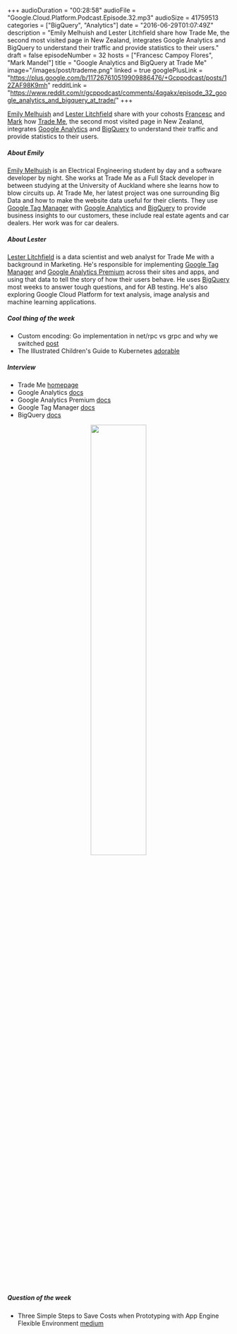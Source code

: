 +++
audioDuration = "00:28:58"
audioFile = "Google.Cloud.Platform.Podcast.Episode.32.mp3"
audioSize = 41759513
categories = ["BigQuery", "Analytics"]
date = "2016-06-29T01:07:49Z"
description = "Emily Melhuish and Lester Litchfield share how Trade Me, the second most visited page in New Zealand, integrates Google Analytics and BigQuery to understand their traffic and provide statistics to their users."
draft = false
episodeNumber = 32
hosts = ["Francesc Campoy Flores", "Mark Mandel"]
title = "Google Analytics and BigQuery at Trade Me"
image="/images/post/trademe.png"
linked = true
googlePlusLink = "https://plus.google.com/b/117267610519909886476/+Gcppodcast/posts/12ZAF98K9mh"
redditLink = "https://www.reddit.com/r/gcppodcast/comments/4qgakx/episode_32_google_analytics_and_bigquery_at_trade/"
+++

[Emily Melhuish](https://twitter.com/kanocarra) and [Lester Litchfield](mailto:lester.litchfield@trademe.co.nz)
share with your cohosts [Francesc](https://twitter.com/francesc) and [Mark](https://twitter.com/neurotic)
how [Trade Me](http://www.trademe.co.nz/), the second most visited page in New Zealand, integrates
[Google Analytics](https://analytics.google.com) and [BigQuery](https://cloud.google.com/bigquery/) to
understand their traffic and provide statistics to their users.

<!--more-->

##### About Emily

[Emily Melhuish](https://twitter.com/kanocarra) is an Electrical Engineering student by day and a
software developer by night. She works at Trade Me as a Full Stack developer in between studying
at the University of Auckland where she learns how to blow circuits up.
At Trade Me, her latest project was one surrounding Big Data and how to make the website data useful
for their clients. They use [Google Tag Manager](https://www.google.com/analytics/tag-manager/) with
[Google Analytics](https://analytics.google.com) and [BigQuery](https://cloud.google.com/bigquery/)
to provide business insights to our customers, these include real estate agents and car dealers.
Her work was for car dealers.

##### About Lester

[Lester Litchfield](mailto:lester.litchfield@trademe.co.nz) is a data scientist and web analyst for
Trade Me with a background in Marketing. He's responsible for implementing
[Google Tag Manager](https://www.google.com/analytics/tag-manager/) and
[Google Analytics Premium](https://www.google.com/intl/en_us/analytics/premium/) across their sites
and apps, and using that data to tell the story of how their users behave. He uses
[BigQuery](https://cloud.google.com/bigquery/) most weeks to answer tough questions, and for AB testing.
He's also exploring Google Cloud Platform for text analysis, image analysis and machine learning applications.

##### Cool thing of the week

- Custom encoding: Go implementation in net/rpc vs grpc and why we switched [post](http://open.dgraph.io/post/rpc-vs-grpc/)
- The Illustrated Children's Guide to Kubernetes [adorable](http://blog.kubernetes.io/2016/06/illustrated-childrens-guide-to-kubernetes.html)

##### Interview

- Trade Me [homepage](http://www.trademe.co.nz/)
- Google Analytics [docs](https://analytics.google.com)
- Google Analytics Premium [docs](https://www.google.com/intl/en_us/analytics/premium/)
- Google Tag Manager [docs](https://www.google.com/analytics/tag-manager/)
- BigQuery [docs](https://cloud.google.com/bigquery/)

<div style="text-align: center">
  <a href="http://www.trademe.co.nz/">
    <img src="http://www.trademe.co.nz/images/3/common/tm_logo_2015_600_v3.png" width="50%">
  </a>
</div>

##### Question of the week

- Three Simple Steps to Save Costs when Prototyping with App Engine Flexible Environment [medium](https://medium.com/google-cloud/three-simple-steps-to-save-costs-when-prototyping-with-app-engine-flexible-environment-104fc6736495#.yfkdl6ock)